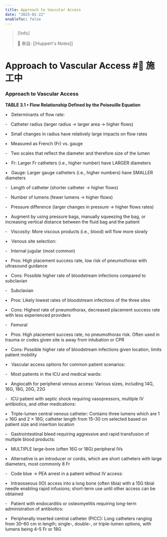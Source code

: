 ```yaml
---
title: Approach to Vascular Access
date: "2023-01-22"
enableToc: false
---
```


> [!info]
>
> 🌱 來自: [[Huppert's Notes]]

# Approach to Vascular Access #🚧 施工中

### Approach to Vascular Access


**TABLE 3.1 • Flow Relationship Defined by the Poiseuille Equation**




•   Determinants of flow rate:

-   Catheter radius (larger radius → larger area → higher flows)

**•**   Small changes in radius have relatively large impacts on flow rates

**•**   Measured as French (Fr) vs. gauge

-   Two scales that reflect the diameter and therefore size of the lumen

•   Fr: Larger Fr catheters (i.e., higher number) have LARGER diameters

•   Gauge: Larger gauge catheters (i.e., higher numbers) have SMALLER diameters

-   Length of catheter (shorter catheter → higher flows)

-   Number of lumens (fewer lumens → higher flows)

-   Pressure difference (larger changes in pressure → higher flows rates)

**•**   Augment by using pressure bags, manually squeezing the bag, or increasing vertical distance between the fluid bag and the patient

-   Viscosity: More viscous products (i.e., blood) will flow more slowly

•   Venous site selection:

-   Internal jugular (most common)

**•**   Pros: High placement success rate, low risk of pneumothorax with ultrasound guidance

**•**   Cons: Possible higher rate of bloodstream infections compared to subclavian

-   Subclavian

**•**   Pros: Likely lowest rates of bloodstream infections of the three sites

**•**   Cons: Highest rate of pneumothorax, decreased placement success rate with less experienced providers

-   Femoral

**•**   Pros: High placement success rate, no pneumothorax risk. Often used in trauma or codes given site is away from intubation or CPR

**•**   Cons: Possible higher rate of bloodstream infections given location, limits patient mobility

•   Vascular access options for common patient scenarios:

-   Most patients in the ICU and medical wards:

**•**   Angiocath for peripheral venous access: Various sizes, including 14G, 16G, 18G, 20G, 22G

-   ICU patient with septic shock requiring vasopressors, multiple IV antibiotics, and other medications:

**•**   Triple-lumen central venous catheter: Contains three lumens which are 1 × 16G and 2 × 18G; catheter length from 15–30 cm selected based on patient size and insertion location

-   Gastrointestinal bleed requiring aggressive and rapid transfusion of multiple blood products:

**•**   MULTIPLE large-bore (often 16G or 18G) peripheral IVs

**•**   Alternative is an introducer or cordis, which are short catheters with large diameters, most commonly 8 Fr

-   Code blue → PEA arrest in a patient without IV access:

**•**   Intraosseous (IO) access into a long bone (often tibia) with a 15G tibial needle enabling rapid infusions; short-term use until other access can be obtained

-   Patient with endocarditis or osteomyelitis requiring long-term administration of antibiotics:

**•**   Peripherally inserted central catheter (PICC): Long catheters ranging from 30–60 cm in length; single-, double-, or triple-lumen options, with lumens being 4–5 Fr or 18G

